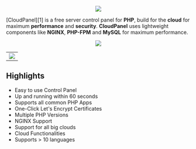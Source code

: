 <p align="center">
  <a href="https://www.cloudpanel.io" target="_blank">
    <img src="https://www.cloudpanel.io/assets/images/logo.svg?v=0.0.2">
  </a>
</p>

[CloudPanel][1] is a free server control panel for **PHP**, build for the **cloud** for maximum **performance** and **security**.
**CloudPanel** uses lightweight components like **NGINX**, **PHP-FPM** and **MySQL** for maximum performance.

<p align="center">
  <a href="https://www.cloudpanel.io" target="_blank">
    <img src="https://www.cloudpanel.io/assets/images/hero.svg?v=0.0.2">
  </a>
  <table><tr><td>
      <img src="https://www.cloudpanel.io/assets/images/hero.svg?v=0.0.2">
  </td></tr></table>
</p>

Highlights
------------

* Easy to use Control Panel
* Up and running within 60 seconds
* Supports all common PHP Apps
* One-Click Let's Encrypt Certificates
* Multiple PHP Versions
* NGINX Support
* Support for all big clouds
* Cloud Functionalities
* Supports > 10 languages

